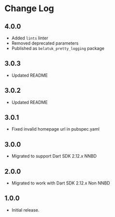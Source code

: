 # Change Log

## 4.0.0

* Added `lints` linter
* Removed deprecated parameters
* Published as `belatuk_pretty_logging` package

## 3.0.3

* Updated README

## 3.0.2

* Updated README

## 3.0.1

* Fixed invalid homepage url in pubspec.yaml

## 3.0.0

* Migrated to support Dart SDK 2.12.x NNBD

## 2.0.0

* Migrated to work with Dart SDK 2.12.x Non NNBD

## 1.0.0

* Initial release.
